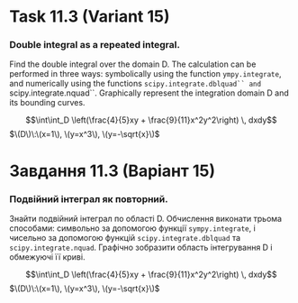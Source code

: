 # Task 11.3 (Variant 15)

### Double integral as a repeated integral.

Find the double integral over the domain D. The calculation can be performed in three ways: symbolically using the
function ```ympy.integrate```, and numerically using the functions ```scipy.integrate.dblquad`` and ```
scipy.integrate.nquad``. Graphically represent the integration domain D and its bounding curves.

$$\int\int_D \left(\frac{4}{5}xy + \frac{9}{11}x^2y^2\right) \, dxdy$$
$\(D\)\:\(x=1\), \(y=x^3\), \(y=-\sqrt{x}\)$

# Завдання 11.3 (Варіант 15)

### Подвійний інтеграл як повторний.

Знайти подвійний інтеграл по області D. Обчислення виконати
трьома способами: символьно за допомогою функції ```sympy.integrate```, і
чисельно за допомогою функцій ```scipy.integrate.dblquad``` та
```scipy.integrate.nquad```. Графічно зобразити область інтегрування D і
обмежуючі її криві.

$$\int\int_D \left(\frac{4}{5}xy + \frac{9}{11}x^2y^2\right) \, dxdy$$
$\(D\)\:\(x=1\), \(y=x^3\), \(y=-\sqrt{x}\)$
